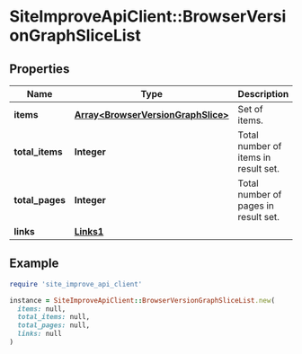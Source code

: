 # SiteImproveApiClient::BrowserVersionGraphSliceList

## Properties

| Name | Type | Description | Notes |
| ---- | ---- | ----------- | ----- |
| **items** | [**Array&lt;BrowserVersionGraphSlice&gt;**](BrowserVersionGraphSlice.md) | Set of items. |  |
| **total_items** | **Integer** | Total number of items in result set. |  |
| **total_pages** | **Integer** | Total number of pages in result set. |  |
| **links** | [**Links1**](Links1.md) |  | [optional] |

## Example

```ruby
require 'site_improve_api_client'

instance = SiteImproveApiClient::BrowserVersionGraphSliceList.new(
  items: null,
  total_items: null,
  total_pages: null,
  links: null
)
```

